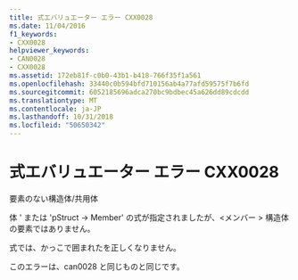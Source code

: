 ```yaml
---
title: 式エバリュエーター エラー CXX0028
ms.date: 11/04/2016
f1_keywords:
- CXX0028
helpviewer_keywords:
- CAN0028
- CXX0028
ms.assetid: 172eb81f-c0b0-43b1-b418-766f35f1a561
ms.openlocfilehash: 33440c0b594bfd710156ab4a77afd59575f7b6fd
ms.sourcegitcommit: 6052185696adca270bc9bdbec45a626dd89cdcdd
ms.translationtype: MT
ms.contentlocale: ja-JP
ms.lasthandoff: 10/31/2018
ms.locfileid: "50650342"
---
```

# <a name="expression-evaluator-error-cxx0028"></a>式エバリュエーター エラー CXX0028

要素のない構造体/共用体

体 ' または 'pStruct -> Member' の式が指定されましたが、\<メンバー > 構造体の要素ではありません。

式では、かっこで囲まれたを正しくなりません。

このエラーは、can0028 と同じものと同じです。